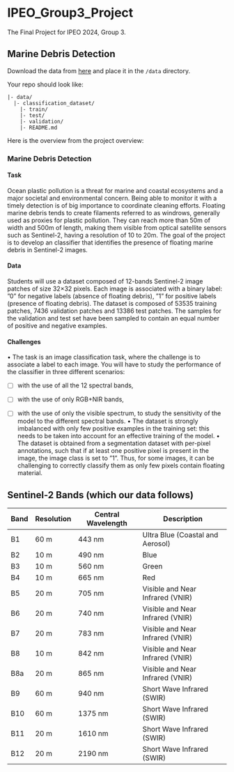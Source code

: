 # IPEO_Group3_Project
The Final Project for IPEO 2024, Group 3. 

## Marine Debris Detection

Download the data from [here](https://enacshare.epfl.ch/bY2wS5TcA4CefGks7NtXg) and place it in the `/data` directory.

Your repo should look like:
```
|- data/
  |- classification_dataset/
    |- train/
    |- test/
    |- validation/
    |- README.md
  ```

Here is the overview from the project overview:

### Marine Debris Detection

#### Task 
Ocean plastic pollution is a threat for marine and coastal ecosystems and a major societal and environmental concern. Being able to monitor it with a timely detection is of big importance to coordinate cleaning efforts. Floating marine debris tends to create filaments referred to as windrows, generally used as proxies for plastic pollution. They can reach more than 50m of width and 500m of length, making them visible from optical satellite sensors such as Sentinel-2, having a resolution of 10 to 20m. The goal of the project is to develop an classifier that identifies the presence of floating marine debris in Sentinel-2 images.

#### Data 
Students will use a dataset composed of 12-bands Sentinel-2 image patches of size 32×32 pixels. Each image is associated with a binary label: ”0” for negative labels (absence of floating debris), ”1” for positive labels (presence of floating debris). The dataset is composed of 53535 training patches, 7436 validation patches and 13386 test patches. The samples for the validation and test set have been sampled to contain an equal number of positive and negative examples.

#### Challenges
• The task is an image classification task, where the challenge is to associate a label to each image.
You will have to study the performance of the classifier in three different scenarios: 
- [ ] with the use of all the 12 spectral bands,
- [ ] with the use of only RGB+NIR bands,
- [ ] with the use of only the visible spectrum,
to study the sensitivity of the model to the different spectral bands.
• The dataset is strongly imbalanced with only few positive examples in the training set: this needs
to be taken into account for an effective training of the model.
• The dataset is obtained from a segmentation dataset with per-pixel annotations, such that if at least
one positive pixel is present in the image, the image class is set to ”1”. Thus, for some images, it
can be challenging to correctly classify them as only few pixels contain floating material.



## Sentinel-2 Bands (which our data follows)
| Band  | Resolution | Central Wavelength | Description                       |
|-------|------------|---------------------|-----------------------------------|
| B1    | 60 m       | 443 nm             | Ultra Blue (Coastal and Aerosol) |
| B2    | 10 m       | 490 nm             | Blue                              |
| B3    | 10 m       | 560 nm             | Green                             |
| B4    | 10 m       | 665 nm             | Red                               |
| B5    | 20 m       | 705 nm             | Visible and Near Infrared (VNIR) |
| B6    | 20 m       | 740 nm             | Visible and Near Infrared (VNIR) |
| B7    | 20 m       | 783 nm             | Visible and Near Infrared (VNIR) |
| B8    | 10 m       | 842 nm             | Visible and Near Infrared (VNIR) |
| B8a   | 20 m       | 865 nm             | Visible and Near Infrared (VNIR) |
| B9    | 60 m       | 940 nm             | Short Wave Infrared (SWIR)       |
| B10   | 60 m       | 1375 nm            | Short Wave Infrared (SWIR)       |
| B11   | 20 m       | 1610 nm            | Short Wave Infrared (SWIR)       |
| B12   | 20 m       | 2190 nm            | Short Wave Infrared (SWIR)       |
